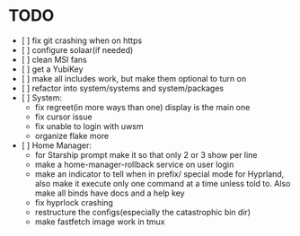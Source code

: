 # TODO

- \[ \] fix git crashing when on https
- \[ \] configure solaar(if needed)
- \[ \] clean MSI fans
- \[ \] get a YubiKey
- \[ \] make all includes work, but make them optional to turn on
- \[ \] refactor into system/systems and system/packages
- \[ \] System:
  - fix regreet(in more ways than one) display is the main one
  - fix cursor issue
  - fix unable to login with uwsm
  - organize flake more
- \[ \] Home Manager:
  - for Starship prompt make it so that only 2 or 3 show per line
  - make a home-manager-rollback service on user login
  - make an indicator to tell when in prefix/ special mode for Hyprland,
    also make it execute only one command at a time unless told to. Also
    make all binds have docs and a help key
  - fix hyprlock crashing
  - restructure the configs(especially the catastrophic bin dir)
  - make fastfetch image work in tmux
